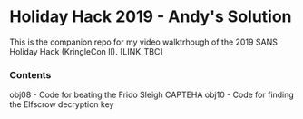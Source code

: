 # Holiday Hack 2019 - Andy's Solution

This is the companion repo for my video walktrhough of the 2019 SANS Holiday Hack (KringleCon II). [LINK_TBC]

### Contents

obj08 - Code for beating the Frido Sleigh CAPTEHA
obj10 - Code for finding the Elfscrow decryption key
